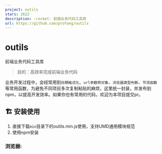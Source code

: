 ```yaml
---
project: outils
stars: 2622
description: :rocket: 前端业务代码工具库
url: https://github.com/proYang/outils
---
```


outils
======

前端业务代码工具库

> 目的：高效率完成前端业务代码

业务开发过程中，会经常用到`日期格式化`、`url参数转对象`、`浏览器类型判断`、`节流函数`等常用函数，为避免不同项目多次复制粘贴的麻烦，这里统一封装，并发布到npm，以提高开发效率。如果你也有常用的代码，欢迎为本项目提交pr。

🏗️ 安装使用
--------

1.  直接下载`min`目录下的outils.min.js使用，支持UMD通用模块规范
2.  使用npm安装

### 浏览器:

  <script src\="outils.min.js"\></script\>
  <script\>
      var OS \= outils.getOS()
  </script\>

### npm:

$ npm install --save-dev outils

webpack、RequireJS、SeaJS等

// 完整引入
const outils \= require('outils')
const OS \= outils.getOS()

**推荐使用方法**

你真的不需要完整引入所有函数，所以只引入需要使用的方法即可。

// 只引入部分方法('outils/<方法名>')
const getOS \= require('outils/getOS')
const OS \= getOS()

📦 API文档
--------

### Array

####   arrayEqual  判断两个数组是否相等

### Class

####   addClass  为元素添加class

####   hasClass  判断元素是否有某个class

####   removeClass  为元素移除class

### Cookie

####   getCookie  根据name读取Cookie

####   removeCookie  根据name删除Cookie

####   setCookie  添加Cookie

### Device

####   getExplore  获取浏览器类型和版本号

####   getOS  获取操作系统类型

### Dom

####   getScrollTop  获取滚动条距顶部的距离

####   offset  获取一个元素的距离文档(document)的位置，类似jQ中的offset()

####   scrollTo  在${duration}时间内，滚动条平滑滚动到${to}指定位置

####   setScrollTop  设置滚动条距顶部的距离

####   windowResize  H5软键盘缩回、弹起回调

### Function

####   debounce  函数防抖

####   throttle  函数节流

### Keycode

####   getKeyName  根据keycode获得键名

### Object

####   deepClone  深拷贝，支持常见类型

####   isEmptyObject  判断Object是否为空

### Random

####   randomColor   随机生成颜色

####   randomNum  生成指定范围随机数

### Regexp

####   isColor  判断是否为16进制颜色，rgb 或 rgba

####   isEmail  判断是否为邮箱地址

####   isIdCard  判断是否为身份证号

####   isPhoneNum  判断是否为手机号

####   isUrl  判断是否为URL地址

### String

####   digitUppercase  现金额转大写

### Support

####   isSupportWebP  判断浏览器是否支持webP格式图片

### Time

####   formatPassTime  格式化${startTime}距现在的已过时间

####   formatRemainTime  格式化现在距${endTime}的剩余时间

####   isLeapYear  判断是否为闰年

####   isSameDay  判断是否为同一天

####   timeLeft  计算${startTime - endTime}的剩余时间

####   monthDays  获取指定日期月份的总天数

### Url

####   parseQueryString  url参数转对象

####   stringfyQueryString  对象序列化
